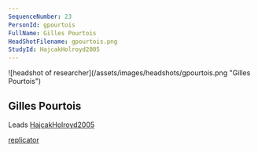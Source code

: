 ```yaml
---
SequenceNumber: 23
PersonId: gpourtois
FullName: Gilles Pourtois
HeadShotFilename: gpourtois.png
StudyId: HajcakHolroyd2005
---
```

<a name="gpourtois">
![headshot of researcher](/assets/images/headshots/gpourtois.png "Gilles Pourtois")

## Gilles Pourtois



Leads [HajcakHolroyd2005](/replications/#HajcakHolroyd2005)



[replicator]("replicator")